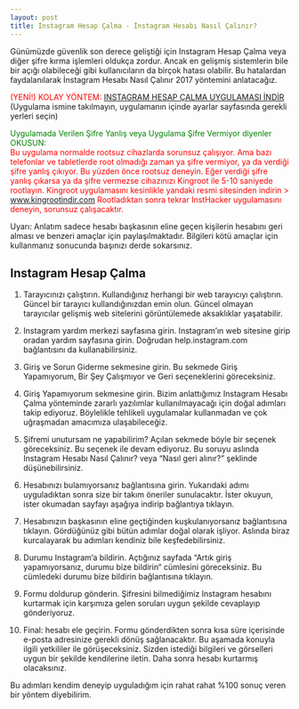 ```yaml
---
layout: post
title: İnstagram Hesap Çalma - İnstagram Hesabı Nasıl Çalınır?
---
```


Günümüzde güvenlik son derece geliştiği için Instagram Hesap Çalma veya diğer şifre kırma işlemleri oldukça zordur. Ancak en gelişmiş sistemlerin bile bir açığı olabileceği gibi kullanıcıların da birçok hatası olabilir. Bu hatalardan faydalanılarak İnstagram Hesabı Nasıl Çalınır 2017 yöntemini anlatacağız.

<span style="color:red;">(YENİ!) KOLAY YÖNTEM:</span> <a href="https://play.google.com/store/apps/details?id=com.wifisifrekirici.simulator">INSTAGRAM HESAP ÇALMA UYGULAMASI İNDİR</a> (Uygulama ismine takılmayın, uygulamanın içinde ayarlar sayfasında gerekli yerleri seçin)

<span style="color:green;">Uygulamada Verilen Şifre Yanlış veya Uygulama Şifre Vermiyor diyenler OKUSUN:</span><br>
<span style="color:red;">Bu uygulama normalde rootsuz cihazlarda sorunsuz çalışıyor. Ama bazı telefonlar ve tabletlerde root olmadığı zaman ya şifre vermiyor, ya da verdiği şifre yanlış çıkıyor. Bu yüzden önce rootsuz deneyin. Eğer verdiği şifre yanlış çıkarsa ya da şifre vermezse cihazınızı Kingroot ile 5-10 saniyede rootlayın. Kingroot uygulamasını kesinlikle yandaki resmi sitesinden indirin > <a target="_blank" href="http://www.kingrootindir.com">www.kingrootindir.com</a> Rootladıktan sonra tekrar InstHacker uygulamasını deneyin, sorunsuz çalışacaktır.</span>


Uyarı: Anlatım sadece hesabı başkasının eline geçen kişilerin hesabını geri alması ve benzeri amaçlar için paylaşılmaktadır. Bilgileri kötü amaçlar için kullanmanız sonucunda başınızı derde sokarsınız.
<script async src="//pagead2.googlesyndication.com/pagead/js/adsbygoogle.js"></script>
<!-- direkbaglanma-baglanti -->
<ins class="adsbygoogle"
     style="display:block"
     data-ad-client="ca-pub-2943359289617623"
     data-ad-slot="4009067780"
     data-ad-format="link"></ins>
<script>
(adsbygoogle = window.adsbygoogle || []).push({});
</script>
<h2>Instagram Hesap Çalma</h2>



1. Tarayıcınızı çalıştırın. Kullandığınız herhangi bir web tarayıcıyı çalıştırın. Güncel bir tarayıcı kullandığınızdan emin olun. Güncel olmayan tarayıcılar gelişmiş web sitelerini görüntülemede aksaklıklar yaşatabilir.

<script async src="//pagead2.googlesyndication.com/pagead/js/adsbygoogle.js"></script>
<!-- direkbaglanma-normal -->
<ins class="adsbygoogle"
     style="display:block"
     data-ad-client="ca-pub-2943359289617623"
     data-ad-slot="3027336215"
     data-ad-format="auto"></ins>
<script>
(adsbygoogle = window.adsbygoogle || []).push({});
</script>

2. Instagram yardım merkezi sayfasına girin. Instagram’ın web sitesine girip oradan yardım sayfasına girin. Doğrudan help.instagram.com bağlantısını da kullanabilirsiniz.



3. Giriş ve Sorun Giderme sekmesine girin. Bu sekmede Giriş Yapamıyorum, Bir Şey Çalışmıyor ve Geri seçeneklerini göreceksiniz.

<script async src="//pagead2.googlesyndication.com/pagead/js/adsbygoogle.js"></script>
<!-- direkbaglanma-baglanti -->
<ins class="adsbygoogle"
     style="display:block"
     data-ad-client="ca-pub-2943359289617623"
     data-ad-slot="4009067780"
     data-ad-format="link"></ins>
<script>
(adsbygoogle = window.adsbygoogle || []).push({});
</script>

4. Giriş Yapamıyorum sekmesine girin. Bizim anlattığımız Instagram Hesabı Çalma yönteminde zararlı yazılımlar kullanılmayacağı için doğal adımları takip ediyoruz. Böylelikle tehlikeli uygulamalar kullanmadan ve çok uğraşmadan amacımıza ulaşabileceğiz.



5. Şifremi unutursam ne yapabilirim? Açılan sekmede böyle bir seçenek göreceksiniz. Bu seçenek ile devam ediyoruz. Bu soruyu aslında Instagram Hesabı Nasıl Çalınır? veya “Nasıl geri alınır?” şeklinde düşünebilirsiniz.



6. Hesabınızı bulamıyorsanız bağlantısına girin. Yukarıdaki adımı uyguladıktan sonra size bir takım öneriler sunulacaktır. İster okuyun, ister okumadan sayfayı aşağıya indirip bağlantıya tıklayın.

<script async src="//pagead2.googlesyndication.com/pagead/js/adsbygoogle.js"></script>
<!-- direkbaglanma-normal -->
<ins class="adsbygoogle"
     style="display:block"
     data-ad-client="ca-pub-2943359289617623"
     data-ad-slot="3027336215"
     data-ad-format="auto"></ins>
<script>
(adsbygoogle = window.adsbygoogle || []).push({});
</script>

7. Hesabınızın başkasının eline geçtiğinden kuşkulanıyorsanız bağlantısına tıklayın. Gördüğünüz gibi bütün adımlar doğal olarak işliyor. Aslında biraz kurcalayarak bu adımları kendiniz bile keşfedebilirsiniz.



8. Durumu Instagram’a bildirin. Açtığınız sayfada “Artık giriş yapamıyorsanız, durumu bize bildirin“ cümlesini göreceksiniz. Bu cümledeki durumu bize bildirin bağlantısına tıklayın.



9. Formu doldurup gönderin. Şifresini bilmediğimiz Instagram hesabını kurtarmak için karşımıza gelen soruları uygun şekilde cevaplayıp gönderiyoruz.

<script async src="//pagead2.googlesyndication.com/pagead/js/adsbygoogle.js"></script>
<ins class="adsbygoogle"
     style="display:block; text-align:center;"
     data-ad-layout="in-article"
     data-ad-format="fluid"
     data-ad-client="ca-pub-2943359289617623"
     data-ad-slot="4060861062"></ins>
<script>
     (adsbygoogle = window.adsbygoogle || []).push({});
</script>

10. Final: hesabı ele geçirin. Formu gönderdikten sonra kısa süre içerisinde e-posta adresinize gerekli dönüş sağlanacaktır. Bu aşamada konuyla ilgili yetkililer ile görüşeceksiniz. Sizden istediği bilgileri ve görselleri uygun bir şekilde kendilerine iletin. Daha sonra hesabı kurtarmış olacaksınız.

Bu adımları kendim deneyip uyguladığım için rahat rahat %100 sonuç veren bir yöntem diyebilirim.
<script async src="//pagead2.googlesyndication.com/pagead/js/adsbygoogle.js"></script>
<!-- direkbaglanma-baglanti -->
<ins class="adsbygoogle"
     style="display:block"
     data-ad-client="ca-pub-2943359289617623"
     data-ad-slot="4009067780"
     data-ad-format="link"></ins>
<script>
(adsbygoogle = window.adsbygoogle || []).push({});
</script>
